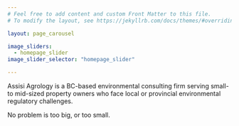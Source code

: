 ```yaml
---
# Feel free to add content and custom Front Matter to this file.
# To modify the layout, see https://jekyllrb.com/docs/themes/#overriding-theme-defaults

layout: page_carousel

image_sliders:
  - homepage_slider
image_slider_selector: "homepage_slider"

---
```


<p>Assisi Agrology is a BC-based environmental consulting firm serving small- to mid-sized property owners who face local or provincial environmental regulatory challenges.</p>


<p class="quote">No problem is too big, or too small.</p>
